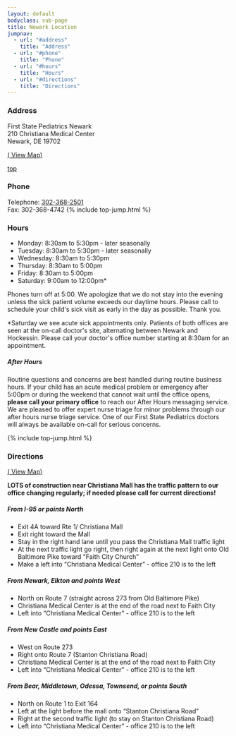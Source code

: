 ```yaml
---
layout: default
bodyclass: sub-page
title: Newark Location
jumpnav:
  - url: "#address"
    title: "Address"
  - url: "#phone"
    title: "Phone"
  - url: "#hours"
    title: "Hours"
  - url: "#directions"
    title: "Directions"
---
```



### Address

First State Pediatrics Newark  
210 Christiana Medical Center  
Newark, DE 19702

[(<span class="glyphicon glyphicon-map-marker" aria-hidden="true" markdown="1"></span> View Map)](https://www.google.com/maps/place/First+State+Pediatrics/@39.676446,-75.6606171,17z)

<a href="#top" class="top-jump" title="back to top"><span class="glyphicon glyphicon-arrow-up" aria-hidden="true"></span> top</a>

### Phone
Telephone: [302-368-2501](tel:13023682501)  
Fax: 302-368-4742
{% include top-jump.html %}

### Hours
* Monday:   8:30am to 5:30pm - later seasonally
* Tuesday:   8:30am to 5:30pm - later seasonally
* Wednesday:   8:30am to 5:30pm
* Thursday:   8:30am to 5:00pm
* Friday:   8:30am to 5:00pm
* Saturday:   9:00am to 12:00pm*

Phones turn off at 5:00. We apologize that we do not stay into the evening unless the sick patient volume exceeds our daytime hours. Please call to schedule your child's sick visit as early in the day as possible. Thank you.

*Saturday we see acute sick appointments only. Patients of both offices are seen at the on-call doctor's site, alternating between Newark and Hockessin. Please call your doctor's office number starting at 8:30am for an appointment. 

##### After Hours

Routine questions and concerns are best handled during routine business hours. If your child has an acute medical problem or emergency after 5:00pm or during the weekend that cannot wait until the office opens, **please call your primary office** to reach our After Hours messaging service. We are pleased to offer expert nurse triage for minor problems through our after hours nurse triage service. One of our First State Pediatrics doctors will always be available on-call for serious concerns. 

{% include top-jump.html %}

### Directions
[(<span class="glyphicon glyphicon-map-marker" aria-hidden="true" markdown="1"></span> View Map)](https://www.google.com/maps/place/First+State+Pediatrics/@39.676446,-75.6606171,17z)

**LOTS of construction near Christiana Mall has the traffic pattern to our office changing regularly; if needed please call for current directions!**

##### From I-95 or points North

* Exit 4A toward Rte 1/ Christiana Mall
* Exit right toward the Mall
* Stay in the right hand lane until you pass the Christiana Mall traffic light
* At the next traffic light go right, then right again at the next light onto Old Baltimore Pike toward "Faith City Church"
* Make a left into “Christiana Medical Center” - office 210 is to the left

##### From Newark, Elkton and points West

* North on Route 7 (straight across 273 from Old Baltimore Pike)
* Christiana Medical Center is at the end of the road next to Faith City
* Left into “Christiana Medical Center” - office 210 is to the left

##### From New Castle and points East

* West on Route 273
* Right onto Route 7 (Stanton Christiana Road)
* Christiana Medical Center is at the end of the road next to Faith City
* Left into “Christiana Medical Center” - office 210 is to the left

##### From Bear, Middletown, Odessa, Townsend, or points South

* North on Route 1 to Exit 164
* Left at the light before the mall onto “Stanton Christiana Road”
* Right at the second traffic light (to stay on Stanton Christiana Road)
* Left into “Christiana Medical Center” - office 210 is to the left